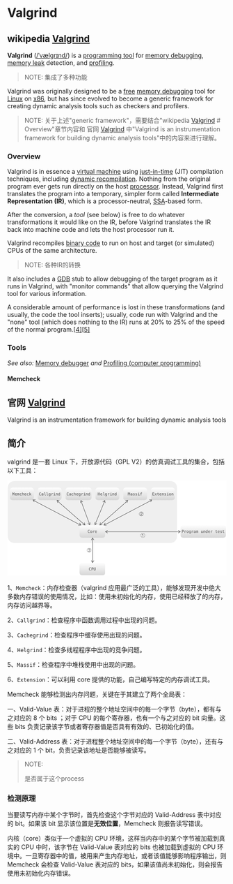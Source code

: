 # Valgrind



## wikipedia [Valgrind](https://en.wikipedia.org/wiki/Valgrind)

**Valgrind** ([/ˈvælɡrɪnd/](https://en.wikipedia.org/wiki/Help:IPA/English)) is a [programming tool](https://en.wikipedia.org/wiki/Programming_tool) for [memory debugging](https://en.wikipedia.org/wiki/Memory_debugger), [memory leak](https://en.wikipedia.org/wiki/Memory_leak) detection, and [profiling](https://en.wikipedia.org/wiki/Profiling_(computer_programming)).

> NOTE: 集成了多种功能

Valgrind was originally designed to be a [free](https://en.wikipedia.org/wiki/Free_software) [memory debugging](https://en.wikipedia.org/wiki/Memory_debugging) tool for [Linux](https://en.wikipedia.org/wiki/Linux) on [x86](https://en.wikipedia.org/wiki/X86), but has since evolved to become a generic framework for creating dynamic analysis tools such as checkers and profilers.

> NOTE: 关于上述"generic framework"，需要结合"wikipedia [Valgrind](https://en.wikipedia.org/wiki/Valgrind) # Overview"章节内容和 官网 [Valgrind](https://www.valgrind.org/) 中"Valgrind is an instrumentation framework for building dynamic analysis tools"中的内容来进行理解。

### Overview

Valgrind is in essence a [virtual machine](https://en.wikipedia.org/wiki/Virtual_machine) using [just-in-time](https://en.wikipedia.org/wiki/Just-in-time_compilation) (JIT) compilation techniques, including [dynamic recompilation](https://en.wikipedia.org/wiki/Dynamic_recompilation). Nothing from the original program ever gets run directly on the host [processor](https://en.wikipedia.org/wiki/Central_processing_unit). Instead, Valgrind first translates the program into a temporary, simpler form called **Intermediate Representation (IR)**, which is a processor-neutral, [SSA](https://en.wikipedia.org/wiki/Static_single_assignment_form)-based form. 

After the conversion, a *tool* (see below) is free to do whatever transformations it would like on the IR, before Valgrind translates the IR back into machine code and lets the host processor run it. 

Valgrind recompiles [binary code](https://en.wikipedia.org/wiki/Binary_code) to run on host and target (or simulated) CPUs of the same architecture. 

> NOTE: 各种IR的转换

It also includes a [GDB](https://en.wikipedia.org/wiki/GDB) stub to allow debugging of the target program as it runs in Valgrind, with "monitor commands" that allow querying the Valgrind tool for various information.

A considerable amount of performance is lost in these transformations (and usually, the code the tool inserts); usually, code run with Valgrind and the "none" tool (which does nothing to the IR) runs at 20% to 25% of the speed of the normal program.[[4\]](https://en.wikipedia.org/wiki/Valgrind#cite_note-4)[[5\]](https://en.wikipedia.org/wiki/Valgrind#cite_note-5)

### Tools

*See also:* [Memory debugger](https://en.wikipedia.org/wiki/Memory_debugger) *and* [Profiling (computer programming)](https://en.wikipedia.org/wiki/Profiling_(computer_programming))

#### Memcheck



## 官网 [Valgrind](https://www.valgrind.org/) 

Valgrind is an instrumentation framework for building dynamic analysis tools





## 简介

valgrind 是一套 Linux 下，开放源代码（GPL V2）的仿真调试工具的集合，包括以下工具：

![](./LeetCode-valgrind-1612687346-kyLXKn-image.png)



1、`Memcheck`：内存检查器（valgrind 应用最广泛的工具），能够发现开发中绝大多数内存错误的使用情况，比如：使用未初始化的内存，使用已经释放了的内存，内存访问越界等。

2、`Callgrind`：检查程序中函数调用过程中出现的问题。

3、`Cachegrind`：检查程序中缓存使用出现的问题。

4、`Helgrind`：检查多线程程序中出现的竞争问题。

5、`Massif`：检查程序中堆栈使用中出现的问题。

6、`Extension`：可以利用 core 提供的功能，自己编写特定的内存调试工具。

Memcheck 能够检测出内存问题，关键在于其建立了两个全局表：

一、Valid-Value 表：对于进程的整个地址空间中的每一个字节（byte），都有与之对应的 8 个 bits ；对于 CPU 的每个寄存器，也有一个与之对应的 bit 向量。这些 bits 负责记录该字节或者寄存器值是否具有有效的、已初始化的值。

二、Valid-Address 表：对于进程整个地址空间中的每一个字节（byte），还有与之对应的 1 个 bit，负责记录该地址是否能够被读写。

> NOTE: 
>
> 是否属于这个process

### 检测原理

当要读写内存中某个字节时，首先检查这个字节对应的 Valid-Address 表中对应的 bit。如果该 bit 显示该位置是**无效位置**，Memcheck 则报告读写错误。

内核（core）类似于一个虚拟的 CPU 环境，这样当内存中的某个字节被加载到真实的 CPU 中时，该字节在 Valid-Value 表对应的 bits 也被加载到虚拟的 CPU 环境中。一旦寄存器中的值，被用来产生内存地址，或者该值能够影响程序输出，则 Memcheck 会检查 Valid-Value 表对应的 bits，如果该值尚未初始化，则会报告使用未初始化内存错误。

